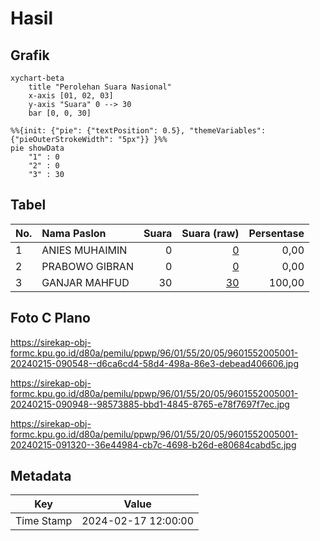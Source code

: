 # Hasil

## Grafik

```mermaid
xychart-beta
    title "Perolehan Suara Nasional"
    x-axis [01, 02, 03]
    y-axis "Suara" 0 --> 30
    bar [0, 0, 30]
```

```mermaid
%%{init: {"pie": {"textPosition": 0.5}, "themeVariables": {"pieOuterStrokeWidth": "5px"}} }%%
pie showData
    "1" : 0
    "2" : 0
    "3" : 30
```

## Tabel

| No. | Nama Paslon    | Suara | Suara (raw) | Persentase |
|:--- |:-------------- | -----:| -----------:| ----------:|
| 1   | ANIES MUHAIMIN | 0     | [0][p-1]    | 0,00       |
| 2   | PRABOWO GIBRAN | 0     | [0][p-2]    | 0,00       |
| 3   | GANJAR MAHFUD  | 30    | [30][p-3]   | 100,00     |


[p-1]: https://github.com/gigit-pemilu/pemilu-2024/blob/main/pilpres/hitung-suara/sub/96-papua-barat-daya/sub/01-sorong/sub/55-sayosa-timur/sub/2005-klakak/sub/001-tps/sub/paslon-1.txt
[p-2]: https://github.com/gigit-pemilu/pemilu-2024/blob/main/pilpres/hitung-suara/sub/96-papua-barat-daya/sub/01-sorong/sub/55-sayosa-timur/sub/2005-klakak/sub/001-tps/sub/paslon-2.txt
[p-3]: https://github.com/gigit-pemilu/pemilu-2024/blob/main/pilpres/hitung-suara/sub/96-papua-barat-daya/sub/01-sorong/sub/55-sayosa-timur/sub/2005-klakak/sub/001-tps/sub/paslon-3.txt

## Foto C Plano

https://sirekap-obj-formc.kpu.go.id/d80a/pemilu/ppwp/96/01/55/20/05/9601552005001-20240215-090548--d6ca6cd4-58d4-498a-86e3-debead406606.jpg

https://sirekap-obj-formc.kpu.go.id/d80a/pemilu/ppwp/96/01/55/20/05/9601552005001-20240215-090948--98573885-bbd1-4845-8765-e78f7697f7ec.jpg

https://sirekap-obj-formc.kpu.go.id/d80a/pemilu/ppwp/96/01/55/20/05/9601552005001-20240215-091320--36e44984-cb7c-4698-b26d-e80684cabd5c.jpg


## Metadata

| Key        | Value               |
| ---------- | ------------------- |
| Time Stamp | 2024-02-17 12:00:00 |



